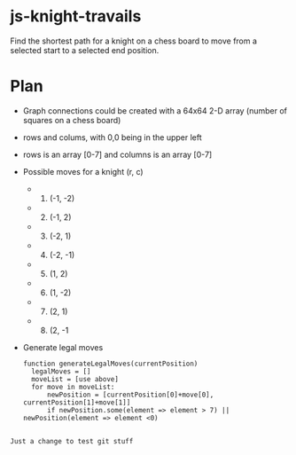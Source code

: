 # js-knight-travails
Find the shortest path for a knight on a chess board to move from a selected start to a selected end position.


# Plan

- Graph connections could be created with a 64x64 2-D array (number of squares on a chess board)

- rows and colums, with 0,0 being in the upper left
- rows is an array [0-7] and columns is an array [0-7]
- Possible moves for a knight (r, c)
  - 1) (-1, -2)
  - 2) (-1, 2)
  - 3) (-2, 1)
  - 4) (-2, -1)
  - 5) (1, 2)
  - 6) (1, -2)
  - 7) (2, 1)
  - 8) (2, -1
   
- Generate legal moves
  ```
  function generateLegalMoves(currentPosition)
    legalMoves = []
    moveList = [use above]
    for move in moveList:
        newPosition = [currentPosition[0]+move[0], currentPosition[1]+move[1]]
        if newPosition.some(element => element > 7) || newPosition(element => element <0)
```

Just a change to test git stuff